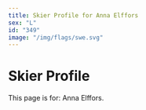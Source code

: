 ```yaml
---
title: Skier Profile for Anna Elffors
sex: "L"
id: "349"
image: "/img/flags/swe.svg" 
---
```


# Skier Profile

This page is for: Anna Elffors.
    